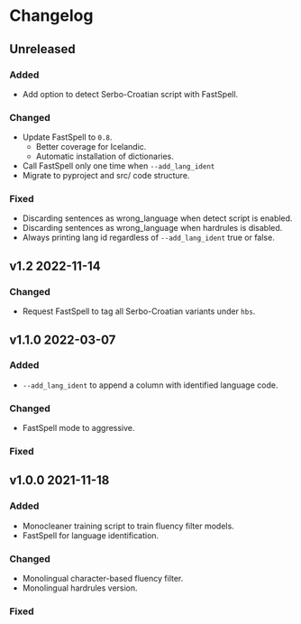 # Changelog

## Unreleased
### Added
- Add option to detect Serbo-Croatian script with FastSpell.

### Changed
- Update FastSpell to `0.8`.
    - Better coverage for Icelandic.
    - Automatic installation of dictionaries.
- Call FastSpell only one time when `--add_lang_ident`
- Migrate to pyproject and src/ code structure.

### Fixed
- Discarding sentences as wrong\_language when detect script is enabled.
- Discarding sentences as wrong\_language when hardrules is disabled.
- Always printing lang id regardless of `--add_lang_ident` true or false.

## v1.2 2022-11-14
### Changed
- Request FastSpell to tag all Serbo-Croatian variants under `hbs`.

## v1.1.0 2022-03-07
### Added
- `--add_lang_ident` to append a column with identified language code.

### Changed
- FastSpell mode to aggressive.

### Fixed

## v1.0.0 2021-11-18

### Added
- Monocleaner training script to train fluency filter models.
- FastSpell for language identification.

### Changed
- Monolingual character-based fluency filter.
- Monolingual hardrules version.

### Fixed
